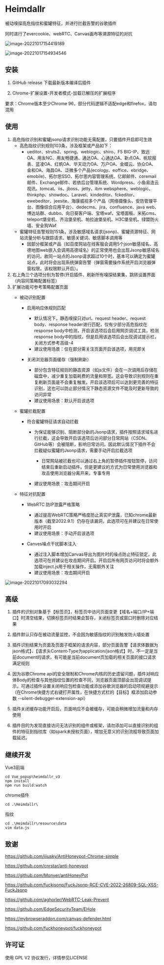 # Heimdallr

被动嗅探高危指纹和蜜罐特征，并进行拦截告警的谷歌插件

同时进行了evercookie、webRTC、Canvas画布等溯源特征的对抗

![image-20221017154419189](README.assets/image-20221017154419189.png)

![image-20221017154934546](README.assets/image-20221017154934546.png)

## 安装

1. GitHub release 下载最新版本编译后插件

2. Chrome-扩展设置-开发者模式-加载已解压的扩展程序

要求：Chrome版本至少Chrome 96，部分代码逻辑不适配edge和firefox，请勿混用

## 使用

1. 高危指纹识别和蜜罐jsonp请求识别功能无需配置，只要插件开启即可生效
    - 高危指纹识别规则103条，涉及框架或产品如下：
        - ueditor、struts2、spring、weblogic、shiro、F5 BIG-IP、致远OA、用友NC、用友畅捷通、通达OA、心通达OA、新点OA、帆软报表、蓝凌OA、红帆OA、华天动力OA、万户OA、金蝶云、协众OA、金和OA、海昌OA、泛微多个产品(ecology、eoffice、ebridge、emobile)、拓尔思SSO、拓尔思内容管理系统、亿邮邮件、coremail邮件、Exchange邮件、若依后台管理系统、Wordpress、小鱼易连云视讯、tomcat、iis、jboss、jetty、ibm websphere、weblogic、thinkphp、showdoc、Laravel、kindeditor、fckeditor、ewebeditor、jeesite、海康威视多个产品（网络摄像头、安防管理平台、图像综合应用平台）、dedecms、jira、confluence、java web、博达站群、dubbo、向日葵客户端、宝塔waf、宝塔面板、米拓cms、teleport堡垒机、齐治堡垒机、帕拉迪堡垒机、H3C堡垒机、绿盟防火墙、安全狗Waf
    - 蜜罐特征告警规则151条，涉及敏感域名请求(jsonp)、蜜罐资源特征、网站流量分析与跟踪请求、敏感关键词、敏感脚本调用等
        - 因部分框架或产品（如百度网站在线客服会调用5个json敏感域名、高德地图web嵌入会调用高德域名）的正常使用也会出现Jsonp敏感域名的访问，故同一站点的Jsonp请求超过10个时，基本可以确定为蜜罐站点，此时将会出现系统弹窗告警（弹窗需要操作系统开启浏览器弹窗权限，该权限默认开启）。
2. 右上角三个选项分别为暂停/开启插件、刷新所有嗅探结果集、跳转设置界面（内容同策略配置标签）
3. 扩展功能可参考策略配置页面
    - 被动识别配置
        - 启用响应体规则匹配
            - 默认情况下，静态嗅探只对url、request header、request body、response header进行匹配，仅有少部分高危指纹在response body中检测，开启该选项后会启用网页调试工具，检测response body中的指纹。但是启用该选项后会出现调试提示栏，关闭方式参考高级-4
            - 建议使用场景：仅在部分需关注页面开启该选项，用完即关

        - 关闭浏览器页面缓存（强制刷新）
            - 部分包含特征规则的静态资源（如js文件）会在一次调用后存储在磁盘中，减少重复加载耗费的流量和带宽。这会导致识别规则在重复刷新页面是不会重复触发。开启该选项后可以达到更完善的特征识别，这也可以防止部分情况下静态资源文件不能及时更新导致的访问异常
            - 建议使用场景：默认开启该选项

    - 蜜罐拦截配置
        - 符合蜜罐特征请求自动拦截
            - 为保证能够识别、阻断部分新的Jsonp请求，插件按照请求域名进行拦截，这会导致开启该选项后访问部分日常网站（CSDN、GitHub等）会被阻断，影响日常访问。因此默认情况下插件不会拦截疑似蜜罐的Jsonp请求，需要手动开启拦截选项
                - 日常网站被拦截也可以通过右上角的暂停插件按钮暂停，访问结束后重新启动插件。但是更建议的方式为日常使用浏览器和攻击使用浏览器分离开来，专事专用

            - 建议使用场景：攻击期间开启

    - 特征对抗配置
        - WebRTC 防IP泄露严格策略
            - 通过提高WebRTC策略严格度防止真实IP泄露，已知chrome最新版本（截至2022.9.1）仍存在该漏洞，此选项可在并建议在日常使用时开启
            - 建议使用场景：手动开启该选项

        - Canves噪点干扰脚本注入
            - 通过注入脚本增加Canvas导出为图片时的噪点防止特征锁定，此选项可在并建议在攻击期间开启。开启后所有网页访问时将会额外加载inject.js用于相关操作，无需额外关注
            - 建议使用场景：攻击期间开启


![image-20221017093032294](README.assets/image-20221017093032294.png)

## 高级

1. 插件的识别对象基于【标签页】，标签页中访问页面变更【域名+端口/IP+端口】时清空结果，切换标签页时结果会暂存，关闭标签页或窗口时删除对应结果

2. 插件默认只存在被动流量监控，不会因为敏感指纹的识别触发防火墙处置

3. 插件识别结果为页面及页面子框架的请求内容，部分页面告警【请求体数据为json格式】、【请求头Content-Type为application/json格式】时，不一定是当前document的请求，有可能是当前document页加载的相关页面的接口请求满足规则

4. 因为谷歌Chrome api的安全限制和Chrome内核的历史遗留问题，插件对响应体Body的检查与其他指纹位置的检查不同，浏览器页面顶部会出现调试提示，可通过插件设置关闭响应包检查功能或添加谷歌浏览器的启动项规避提示（在Chrome快捷方式右键打开属性，在快捷方式栏的【目标】框添加启动参数 --silent-debugger-extension-api）

5. 插件关闭缓存功能开启后，页面响应不会被缓存，可能会稍微增加流量和内存使用

6. 插件目的为发现直接访问无法识别的组件或框架，请勿添加可以直接识别的组件的特征到指纹库（如spark未授权页面），增加无意义的识别流程导致页面加载延迟。

## 继续开发

Vue3前端

```
cd Vue_popup\heimdallr_v3
npm install
npm run build:watch
```

chrome插件

```
cd .\Heimdallr\
```

指纹

```
cd .\Heimdallr\resource\data
vim data.js
```

## 致谢

https://github.com/iiiusky/AntiHoneypot-Chrome-simple

https://github.com/cnrstar/anti-honeypot

https://github.com/Monyer/antiHoneyPot

https://github.com/fuckjsonp/FuckJsonp-RCE-CVE-2022-26809-SQL-XSS-FuckJsonp

https://github.com/aghorler/WebRTC-Leak-Prevent

https://github.com/EdgeSecurityTeam/EHole

https://mybrowseraddon.com/canvas-defender.html

https://github.com/fuckhoneypot/fuckhoneypot

## 许可证

使用 GPL V2 协议发行，详情参见LICENSE
